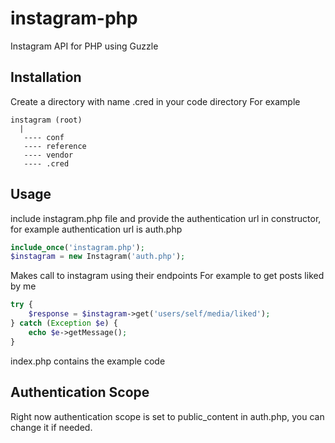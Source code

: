 # instagram-php
Instagram API for PHP using Guzzle

## Installation
Create a directory with name .cred in your code directory
For example
```
instagram (root)
  |
   ---- conf
   ---- reference
   ---- vendor
   ---- .cred
```

## Usage
include instagram.php file and provide the authentication url in constructor, for example authentication url is auth.php

```php
include_once('instagram.php');
$instagram = new Instagram('auth.php');
```
Makes call to instagram using their endpoints
For example to get posts liked by me

```php
try {
	$response = $instagram->get('users/self/media/liked');
} catch (Exception $e) {
	echo $e->getMessage();
}
```
index.php contains the example code

## Authentication Scope

Right now authentication scope is set to public_content in auth.php, you can change it if needed.
